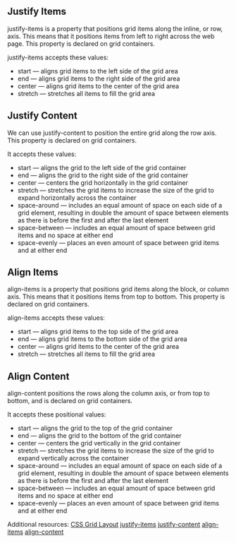 ## Justify Items
justify-items is a property that positions grid items along the inline, or row, axis. This means that it positions items from left to right across the web page. This property is declared on grid containers.

justify-items accepts these values:

- start — aligns grid items to the left side of the grid area
- end — aligns grid items to the right side of the grid area
- center — aligns grid items to the center of the grid area
- stretch — stretches all items to fill the grid area

## Justify Content
We can use justify-content to position the entire grid along the row axis. This property is declared on grid containers.

It accepts these values:

- start — aligns the grid to the left side of the grid container
- end — aligns the grid to the right side of the grid container
- center — centers the grid horizontally in the grid container
- stretch — stretches the grid items to increase the size of the grid to expand horizontally across the container
- space-around — includes an equal amount of space on each side of a grid element, resulting in double the amount of space between elements as there is before the first and after the last element
- space-between — includes an equal amount of space between grid items and no space at either end
- space-evenly — places an even amount of space between grid items and at either end

## Align Items
align-items is a property that positions grid items along the block, or column axis. This means that it positions items from top to bottom. This property is declared on grid containers.

align-items accepts these values:

- start — aligns grid items to the top side of the grid area
- end — aligns grid items to the bottom side of the grid area
- center — aligns grid items to the center of the grid area
- stretch — stretches all items to fill the grid area

## Align Content
align-content positions the rows along the column axis, or from top to bottom, and is declared on grid containers.

It accepts these positional values:

- start — aligns the grid to the top of the grid container
- end — aligns the grid to the bottom of the grid container
- center — centers the grid vertically in the grid container
- stretch — stretches the grid items to increase the size of the grid to expand vertically across the container
- space-around — includes an equal amount of space on each side of a grid element, resulting in double the amount of space between elements as there is before the first and after the last element
- space-between — includes an equal amount of space between grid items and no space at either end
- space-evenly — places an even amount of space between grid items and at either end

Additional resources:
[CSS Grid Layout](https://developer.mozilla.org/en-US/docs/Web/CSS/CSS_Grid_Layout)
[justify-items](https://developer.mozilla.org/en-US/docs/Web/CSS/justify-items#Values)
[justify-content](https://developer.mozilla.org/en-US/docs/Web/CSS/justify-content#Values)
[align-items](https://developer.mozilla.org/en-US/docs/Web/CSS/justify-items#Values)
[align-content](https://developer.mozilla.org/en-US/docs/Web/CSS/align-content#values)
